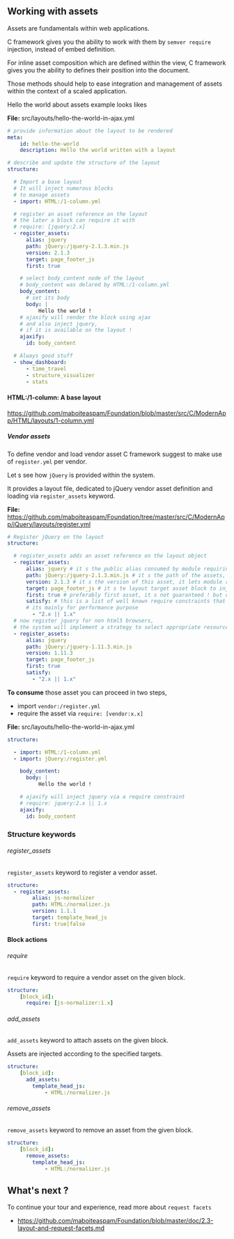 ## Working with assets

Assets are fundamentals within web applications.

C framework gives you the ability
to work with them by `semver require` injection,
instead of embed definition.

For inline asset composition which are defined within the view,
C framework gives you the ability
to defines their position into the document.

Those methods should help to ease integration and management
of assets within the context of a scaled application.

Hello the world about assets example looks likes

__File:__ src/layouts/hello-the-world-in-ajax.yml

```yml
# provide information about the layout to be rendered
meta:
    id: hello-the-world
    description: Hello the world written with a layout

# describe and update the structure of the layout
structure:

  # Import a base layout
  # It will inject numerous blocks
  # to manage assets
  - import: HTML:/1-column.yml

  # register an asset reference on the layout
  # the later a block can require it with
  # require: [jquery:2.x]
  - register_assets:
      alias: jquery
      path: jQuery:/jquery-2.1.3.min.js
      version: 2.1.3
      target: page_footer_js
      first: true

    # select body_content node of the layout
    # body_content was delared by HTML:/1-column.yml
    body_content:
      # set its body
      body: |
          Hello the world !
    # ajaxify will render the block using ajax
    # and also inject jquery,
    # if it is available on the layout !
    ajaxify:
      id: body_content

  # Always good stuff
  - show_dashboard:
      - time_travel
      - structure_visualizer
      - stats
```

#### HTML:/1-column: A base layout

https://github.com/maboiteaspam/Foundation/blob/master/src/C/ModernApp/HTML/layouts/1-column.yml

##### Vendor assets

To define vendor and load vendor asset
C framework suggest to make use of `register.yml`
per vendor.

Let s see how `jQuery` is provided within the system.

It provides a layout file, dedicated to jQuery vendor asset
definition and loading via `register_assets` keyword.

__File:__ https://github.com/maboiteaspam/Foundation/tree/master/src/C/ModernApp/jQuery/layouts/register.yml

```yml
# Register jQuery on the layout
structure:

  # register_assets adds an asset reference on the layout object
  - register_assets:
      alias: jquery # it s the public alias consumed by module requiring this asset
      path: jQuery:/jquery-2.1.3.min.js # it s the path of the assets, can be array
      version: 2.1.3 # it s the version of this asset, it lets module require their own version
      target: page_footer_js # it s te layout target asset block to inject the asset into
      first: true # preferably first asset, it s not guaranteed ! but does the job so far.
      satisfy: # this is a list of well known require constraints that this asset can satisfy
      # its mainly for performance purpose
        - "2.x || 1.x"
  # now register jquery for non html5 browsers,
  # the system will implement a strategy to select appropriate resource.
  - register_assets:
      alias: jquery
      path: jQuery:/jquery-1.11.3.min.js
      version: 1.11.3
      target: page_footer_js
      first: true
      satisfy:
        - "2.x || 1.x"
```

__To consume__ those asset you can proceed in two steps,
- import `vendor:/register.yml`
- require the asset via `require: [vendor:x.x]`

__File:__ src/layouts/hello-the-world-in-ajax.yml

```yml
structure:

  - import: HTML:/1-column.yml
  - import: jQuery:/register.yml

    body_content:
      body: |
          Hello the world !

    # ajaxify will inject jquery via a require constraint
    # require: jquery:2.x || 1.x
    ajaxify:
      id: body_content

```

### Structure keywords

###### register_assets

`register_assets` keyword to register a vendor asset.

```yml
structure:
  - register_assets:
        alias: js-normalizer
        path: HTML:/normalizer.js
        version: 1.1.1
        target: template_head_js
        first: true|false
```

#### Block actions

###### require

`require` keyword to require a vendor asset on the given block.

```yml
structure:
    [block_id]:
      require: [js-normalizer:1.x]
```

###### add_assets

`add_assets` keyword to attach assets on the given block.

Assets are injected according to the specified targets.

```yml
structure:
    [block_id]:
      add_assets:
        template_head_js:
            - HTML:/normalizer.js
```

###### remove_assets
`remove_assets` keyword to remove an asset from the given block.

```yml
structure:
    [block_id]:
      remove_assets:
        template_head_js:
            - HTML:/normalizer.js
```

## What's next ?

To continue your tour and experience, read more about `request facets`

- https://github.com/maboiteaspam/Foundation/blob/master/doc/2.3-layout-and-request-facets.md
